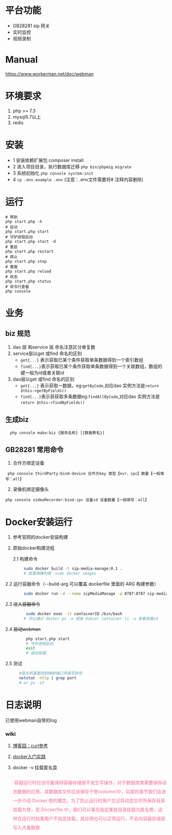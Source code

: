 # 平台功能

- GB28281 sip 网关
- 实时监控
- 视频录制

# Manual
https://www.workerman.net/doc/webman
# 环境要求
1. php >= 7.3
2. mysql5.7以上
3. redis
# 安装
- 1 安装依赖扩展包 composer install
- 2 进入项目目录，执行数据库迁移 `php bin/phpmig migrate`
- 3 系统初始化 `php console system:init`
- 4 `cp .env.example .env` (注意：.env文件需要将# 注释内容删除)

# 运行
```shell
# 帮助
php start.php -h 
# 启动
php start.php start
# 守护进程启动
php start.php start -d
# 重启
php start.php restart
# 停止
php start.php stop
# 重载
php start.php reload
# 状态
php start.php status
# 命令行查看
php console
```
# 业务
## biz 规范

1. dao 层 和service 层 命名注意区分单复数
2. service层以get 或find 命名的区别
   - `get{...}` 表示获取已某个条件获取单条数据得到一个索引数组
   - `find{...}`表示获取已某个条件获取单条数据得到一个关联数组，数组的键一般为id或者关联id
3. dao层以get 或find 命名的区别
   - `get{...}` 表示获取一数据，eg:`getByCode`,对应dao 实例方法是`return $this->getByFields()` 
   - `find{...}`表示获获取多条数据eg:`findAllByCode`,对应dao 实例方法是`return $this->findByFields()`
## 生成biz
   ```shell
     php console make:biz {服务名称} [{数据表名}]
```
## GB28281 常用命令

1. 合作方绑定设备

```shell
 php console thirdParty:bind-device 合作方key 类型【nvr、ipc】数量【一般填写：all】
```
2. 录像机绑定摄像头
``` shell
php console videoRecorder:bind-ipc 设备id 设备数量【一般填写：all】
```
# Docker安装运行

1. 参考官网的docker安装构建
2. 原始docker构建流程

   2.1 构建命令
  
```bash
        sudo docker build -t sip-media-manage:0.1 .
        # 查看镜像列表：sudo docker images
```
   
   2.2 运行容器命令（--build-arg 可以覆盖 dockerfile 里面的 ARG 构建参数）
    
```bash
        sudo docker run -d --name sipMediaManage -p 8787:8787 sip-media-manage:0.1
```

   2.3 ~~进入容器命令~~
     
```bash
         sudo docker exec -it containerID /bin/bash 
        # 可以通过 docker ps -a 或者 dokcer container ls -a 查看容器id
```  

   2.4 ~~启动webman~~
      
```bash
         php start.php start
         # 守护进程启动
         exit
         # 退出容器
```

   2.5 测试
   
```bash
      #宿主机里面找到映射端口号是否存在
      netstat -ntlp | grep port
      # or ps -ef 
```
      
# 日志说明
 
  已使用webman自带的log


### wiki

1. [博客园：curl参考](https://www.cnblogs.com/fan-gx/p/12321351.html) 

2. [docker入门实践](https://yeasy.gitbook.io/docker_practice) 

3. docker -v 挂载匿名盘

    <div style="text-indent: 4px;padding:10px 0px;color:#f69;line-height: 2em;">
    容器运行时应该尽量保持容器存储层不发生写操作，对于数据库类需要保存动态数据的应用，其数据库文件应该保存于卷(volume)中，后面的章节我们会进一步介绍 Docker 卷的概念。为了防止运行时用户忘记将动态文件所保存目录挂载为卷，在 Dockerfile 中，我们可以事先指定某些目录挂载为匿名卷，这样在运行时如果用户不指定挂载，其应用也可以正常运行，不会向容器存储层写入大量数据
</div>
 
 
